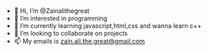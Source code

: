 - 👋 Hi, I’m @Zainalithegreat
- 👀 I’m interested in programming
- 🌱 I’m currently learning javascript,html,css and wanna learn c++
- 💞️ I’m looking to collaborate on projects
- 📫 My emails is zain.ali.the.great@gmail.com

<!---
Zainalithegreat/Zainalithegreat is a ✨ special ✨ repository because its `README.md` (this file) appears on your GitHub profile.
You can click the Preview link to take a look at your changes.
--->
